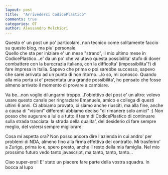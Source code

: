 ```yaml
---
layout: post
title:  "Arrivederci CodicePlastico"
comments: true
categories: OT
author: Alessandro Melchiori
---
```


Questo e' un post un po' particolare, non tecnico come solitamente faccio su questo blog, ma piu' personale.  
Quello che sta per iniziare e' un mese "strano", il mio ultimo mese in CodicePlastico...e' da un po' che valutavo questa possibilita' stufo di dover combattere con la burocrazia italiana, con la difficolta' (impossibilita'?) di fare impresa in Italia. Sapevo che prima o poi sarebbe successo, sapevo che sarei arrivato ad un punto di non ritorno....lo so, mi conosco.
Quando alla mia porta si e' presentata una grande possibilita', ho pensato che fosse almeno arrivato il momento di provare a cambiare. 

Va be...non voglio dilungarmi troppo...l'obiettivo del post e' un altro: volevo usare questo canale per ringraziare Emanuele, amico e collega di questi ultimi 6 anni. Ci abbiamo provato, ci siamo anche riusciti, ma alla fine, anche a causa di "visioni" differenti abbiamo deciso "di rimanere solo amici" :)
Non posso che augurare a lui e a tutto il team di CodicePlastico di continuare sulla strada tracciata: la strada della qualita', del desiderio di fare sempre meglio, del volersi sempre migliorare.

Cosa mi aspetta ora? Non posso ancora dire l'azienda in cui andro' per problemi di NDA, almeno fino alla firma effettiva del contratto. Mi trasferiro' a Zurigo, prima io e, spero presto, anche il resto della mia famiglia. Nel mio prossimo futuro vedo tanto javascript, ma tanto, tanto, tanto...

Ciao super-eroi! E' stato un piacere fare parte della vostra squadra.
In bocca al lupo